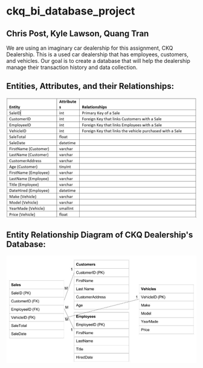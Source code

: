 # ckq_bi_database_project

## Chris Post, Kyle Lawson, Quang Tran

We are using an imaginary car dealership for this assignment, CKQ Dealership. This is a used car dealership that has employees, customers, and vehicles. Our goal is to create a database that will help the dealership manage their transaction history and data collection.

## Entities, Attributes, and their Relationships:

![Alt text](static/img/entities.jpg?raw=true "Title")

## Entity Relationship Diagram of CKQ Dealership's Database:

![Alt text](static/img/database_design.jpg?raw=true "Title")